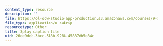 ```yaml
---
content_type: resource
description: ''
file: https://ol-ocw-studio-app-production.s3.amazonaws.com/courses/9-14-brain-structure-and-its-origins-spring-2014/26ee9deb3bcc518b928845887db5e84c_555143.vtt
file_type: application/x-subrip
resourcetype: Other
title: 3play caption file
uid: 26ee9deb-3bcc-518b-9288-45887db5e84c
---
```

